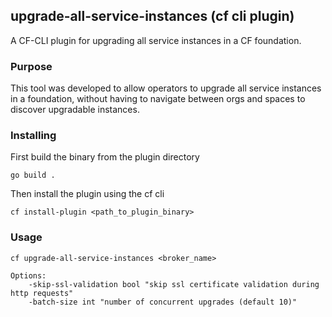 ## upgrade-all-service-instances (cf cli plugin)

A CF-CLI plugin for upgrading all service instances in a CF foundation.

### Purpose
This tool was developed to allow operators to upgrade all service instances in a foundation, without having to navigate between orgs and spaces to discover upgradable instances.

### Installing
First build the binary from the plugin directory
```azure
go build .
```
Then install the plugin using the cf cli
```azure
cf install-plugin <path_to_plugin_binary>
```

### Usage

```azure
cf upgrade-all-service-instances <broker_name>

Options:
    -skip-ssl-validation bool "skip ssl certificate validation during http requests"
    -batch-size int "number of concurrent upgrades (default 10)"
```
